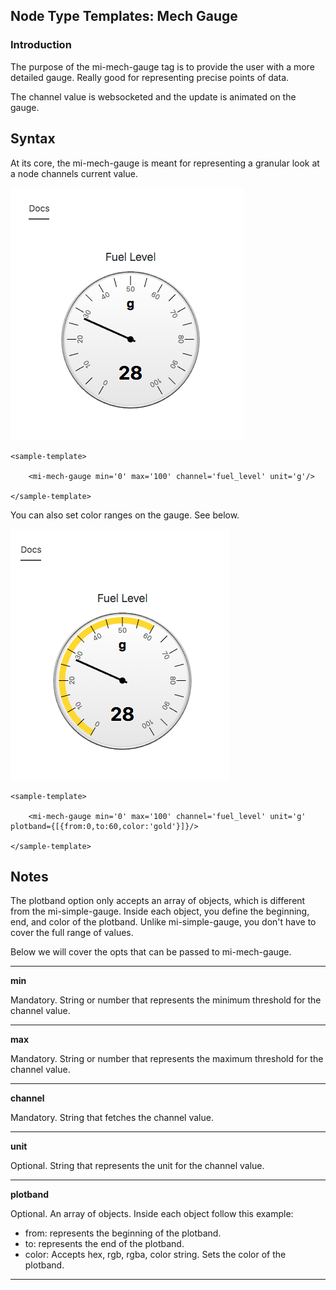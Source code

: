 ## Node Type Templates: Mech Gauge

### Introduction

The purpose of the mi-mech-gauge tag is to provide the user with a more detailed gauge. Really good for representing precise points of data.

The channel value is websocketed and the update is animated on the gauge.

## Syntax


At its core, the mi-mech-gauge is meant for representing a granular look at a node channels current value.

![alt text](../screenshots/mech-gauge.png "Mech Gauge")

```
<sample-template>

    <mi-mech-gauge min='0' max='100' channel='fuel_level' unit='g'/>

</sample-template>

```

You can also set color ranges on the gauge. See below.

![alt text](../screenshots/yellow-mech-gauge.png "Mech Gauge")

```
<sample-template>

    <mi-mech-gauge min='0' max='100' channel='fuel_level' unit='g' plotband={[{from:0,to:60,color:'gold'}]}/>
    
</sample-template>

```

## Notes

The plotband option only accepts an array of objects, which is different from the mi-simple-gauge. Inside each object, you define the beginning, end, and color of the plotband. Unlike mi-simple-gauge, you don't have to cover the full range of values.

Below we will cover the opts that can be passed to mi-mech-gauge.

---

**min**

Mandatory. String or number that represents the minimum threshold for the channel value.

---

**max**

Mandatory. String or number that represents the maximum threshold for the channel value.

---

**channel**

Mandatory. String that fetches the channel value. 

---

**unit**

Optional. String that represents the unit for the channel value. 

---
**plotband**

Optional. An array of objects. Inside each object follow this example:
- from: represents the beginning of the plotband.
- to: represents the end of the plotband.
- color: Accepts hex, rgb, rgba, color string. Sets the color of the plotband.
---